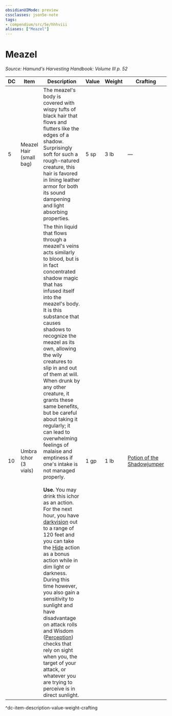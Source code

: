 ```yaml
---
obsidianUIMode: preview
cssclasses: json5e-note
tags:
- compendium/src/5e/hhhviii
aliases: ["Meazel"]
---
```

# Meazel
*Source: Hamund's Harvesting Handbook: Volume III p. 52* 

| DC | Item | Description | Value | Weight | Crafting |
|----|------|-------------|-------|--------|----------|
| 5 | Meazel Hair (small bag) | The meazel's body is covered with wispy tufts of black hair that flows and flutters like the edges of a shadow. Surprisingly soft for such a rough-natured creature, this hair is favored in lining leather armor for both its sound dampening and light absorbing properties. | 5 sp | 3 lb | — |
| 10 | Umbra Ichor (3 vials) | The thin liquid that flows through a meazel's veins acts similarly to blood, but is in fact concentrated shadow magic that has infused itself into the meazel's body. It is this substance that causes shadows to recognize the meazel as its own, allowing the wily creatures to slip in and out of them at will. When drunk by any other creature, it grants these same benefits, but be careful about taking it regularly; it can lead to overwhelming feelings of malaise and emptiness if one's intake is not managed properly.<br /><br />**Use.** You may drink this ichor as an action. For the next hour, you have [darkvision](/compendium/rules/senses.md#Darkvision) out to a range of 120 feet and you can take the [Hide](/compendium/rules/actions.md#Hide) action as a bonus action while in dim light or darkness. During this time however, you also gain a sensitivity to sunlight and have disadvantage on attack rolls and Wisdom ([Perception](/compendium/rules/skills.md#Perception)) checks that rely on sight when you, the target of your attack, or whatever you are trying to perceive is in direct sunlight. | 1 gp | 1 lb | [Potion of the Shadowjumper](compendium/items/potion-of-the-shadowjumper-hhhviii.md) |
^dc-item-description-value-weight-crafting